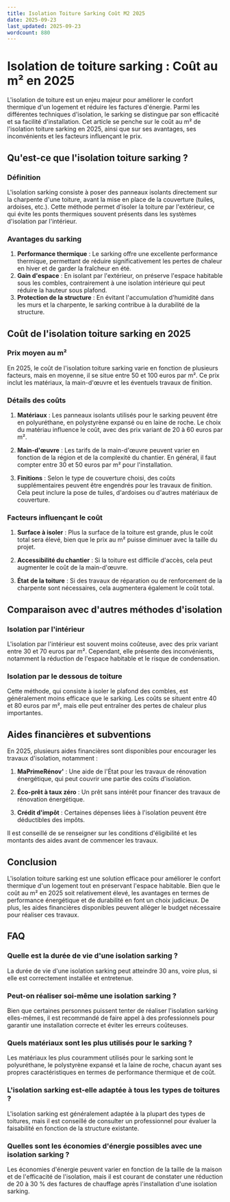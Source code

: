 ```yaml
---
title: Isolation Toiture Sarking Coût M2 2025
date: 2025-09-23
last_updated: 2025-09-23
wordcount: 880
---
```


# Isolation de toiture sarking : Coût au m² en 2025

L'isolation de toiture est un enjeu majeur pour améliorer le confort thermique d'un logement et réduire les factures d'énergie. Parmi les différentes techniques d'isolation, le sarking se distingue par son efficacité et sa facilité d'installation. Cet article se penche sur le coût au m² de l'isolation toiture sarking en 2025, ainsi que sur ses avantages, ses inconvénients et les facteurs influençant le prix.

## Qu'est-ce que l'isolation toiture sarking ?

### Définition

L'isolation sarking consiste à poser des panneaux isolants directement sur la charpente d'une toiture, avant la mise en place de la couverture (tuiles, ardoises, etc.). Cette méthode permet d'isoler la toiture par l'extérieur, ce qui évite les ponts thermiques souvent présents dans les systèmes d'isolation par l'intérieur.

### Avantages du sarking

1. **Performance thermique** : Le sarking offre une excellente performance thermique, permettant de réduire significativement les pertes de chaleur en hiver et de garder la fraîcheur en été.
2. **Gain d'espace** : En isolant par l'extérieur, on préserve l'espace habitable sous les combles, contrairement à une isolation intérieure qui peut réduire la hauteur sous plafond.
3. **Protection de la structure** : En évitant l'accumulation d'humidité dans les murs et la charpente, le sarking contribue à la durabilité de la structure.

## Coût de l'isolation toiture sarking en 2025

### Prix moyen au m²

En 2025, le coût de l'isolation toiture sarking varie en fonction de plusieurs facteurs, mais en moyenne, il se situe entre 50 et 100 euros par m². Ce prix inclut les matériaux, la main-d'œuvre et les éventuels travaux de finition.

### Détails des coûts

1. **Matériaux** : Les panneaux isolants utilisés pour le sarking peuvent être en polyuréthane, en polystyrène expansé ou en laine de roche. Le choix du matériau influence le coût, avec des prix variant de 20 à 60 euros par m².
   
2. **Main-d'œuvre** : Les tarifs de la main-d'œuvre peuvent varier en fonction de la région et de la complexité du chantier. En général, il faut compter entre 30 et 50 euros par m² pour l'installation.

3. **Finitions** : Selon le type de couverture choisi, des coûts supplémentaires peuvent être engendrés pour les travaux de finition. Cela peut inclure la pose de tuiles, d'ardoises ou d'autres matériaux de couverture.

### Facteurs influençant le coût

1. **Surface à isoler** : Plus la surface de la toiture est grande, plus le coût total sera élevé, bien que le prix au m² puisse diminuer avec la taille du projet.
   
2. **Accessibilité du chantier** : Si la toiture est difficile d'accès, cela peut augmenter le coût de la main-d'œuvre.

3. **État de la toiture** : Si des travaux de réparation ou de renforcement de la charpente sont nécessaires, cela augmentera également le coût total.

## Comparaison avec d'autres méthodes d'isolation

### Isolation par l'intérieur

L'isolation par l'intérieur est souvent moins coûteuse, avec des prix variant entre 30 et 70 euros par m². Cependant, elle présente des inconvénients, notamment la réduction de l'espace habitable et le risque de condensation.

### Isolation par le dessous de toiture

Cette méthode, qui consiste à isoler le plafond des combles, est généralement moins efficace que le sarking. Les coûts se situent entre 40 et 80 euros par m², mais elle peut entraîner des pertes de chaleur plus importantes.

## Aides financières et subventions

En 2025, plusieurs aides financières sont disponibles pour encourager les travaux d'isolation, notamment :

1. **MaPrimeRénov'** : Une aide de l'État pour les travaux de rénovation énergétique, qui peut couvrir une partie des coûts d'isolation.
   
2. **Éco-prêt à taux zéro** : Un prêt sans intérêt pour financer des travaux de rénovation énergétique.

3. **Crédit d'impôt** : Certaines dépenses liées à l'isolation peuvent être déductibles des impôts.

Il est conseillé de se renseigner sur les conditions d'éligibilité et les montants des aides avant de commencer les travaux.

## Conclusion

L'isolation toiture sarking est une solution efficace pour améliorer le confort thermique d'un logement tout en préservant l'espace habitable. Bien que le coût au m² en 2025 soit relativement élevé, les avantages en termes de performance énergétique et de durabilité en font un choix judicieux. De plus, les aides financières disponibles peuvent alléger le budget nécessaire pour réaliser ces travaux.

## FAQ

### Quelle est la durée de vie d'une isolation sarking ?

La durée de vie d'une isolation sarking peut atteindre 30 ans, voire plus, si elle est correctement installée et entretenue.

### Peut-on réaliser soi-même une isolation sarking ?

Bien que certaines personnes puissent tenter de réaliser l'isolation sarking elles-mêmes, il est recommandé de faire appel à des professionnels pour garantir une installation correcte et éviter les erreurs coûteuses.

### Quels matériaux sont les plus utilisés pour le sarking ?

Les matériaux les plus couramment utilisés pour le sarking sont le polyuréthane, le polystyrène expansé et la laine de roche, chacun ayant ses propres caractéristiques en termes de performance thermique et de coût.

### L'isolation sarking est-elle adaptée à tous les types de toitures ?

L'isolation sarking est généralement adaptée à la plupart des types de toitures, mais il est conseillé de consulter un professionnel pour évaluer la faisabilité en fonction de la structure existante.

### Quelles sont les économies d'énergie possibles avec une isolation sarking ?

Les économies d'énergie peuvent varier en fonction de la taille de la maison et de l'efficacité de l'isolation, mais il est courant de constater une réduction de 20 à 30 % des factures de chauffage après l'installation d'une isolation sarking.